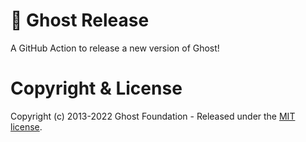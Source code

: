 # :ship: Ghost Release

A GitHub Action to release a new version of Ghost!

# Copyright & License

Copyright (c) 2013-2022 Ghost Foundation - Released under the [MIT license](LICENSE).
